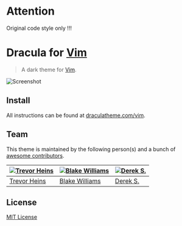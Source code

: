 # Attention

  Original code style only !!!

# Dracula for [Vim](http://www.vim.org/)

> A dark theme for [Vim](http://www.vim.org/).

![Screenshot](https://draculatheme.com/assets/img/screenshots/vim.png)

## Install

All instructions can be found at [draculatheme.com/vim](https://draculatheme.com/vim).


## Team

This theme is maintained by the following person(s) and a bunch of [awesome contributors](https://github.com/dracula/vim/graphs/contributors).

[![Trevor Heins](https://avatars0.githubusercontent.com/u/1607028?v=3&s=70)](https://github.com/heinst) | [![Blake Williams](https://avatars0.githubusercontent.com/u/342554?v=3&s=70)](https://github.com/BlakeWilliams) | [![Derek S.](https://avatars3.githubusercontent.com/u/5240018?v=3&s=70)](https://github.com/dsifford)
--- | --- | ---
[Trevor Heins](https://github.com/heinst) | [Blake Williams](https://github.com/BlakeWilliams) | [Derek S.](https://github.com/dsifford)

## License

[MIT License](./LICENSE)
